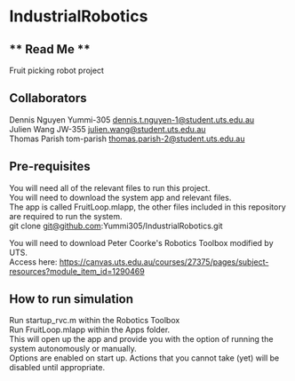 # IndustrialRobotics
## ** Read Me **
Fruit picking robot project

## Collaborators
Dennis Nguyen Yummi-305   dennis.t.nguyen-1@student.uts.edu.au  
Julien Wang   JW-355    julien.wang@student.uts.edu.au  
Thomas Parish tom-parish  thomas.parish-2@student.uts.edu.au  
  
## Pre-requisites
You will need all of the relevant files to run this project.  
You will need to download the system app and relevant files.  
The app is called FruitLoop.mlapp, the other files included in this repository are required to run the system.  
git clone git@github.com:Yummi305/IndustrialRobotics.git  

You will need to download Peter Coorke's Robotics Toolbox modified by UTS.  
Access here: https://canvas.uts.edu.au/courses/27375/pages/subject-resources?module_item_id=1290469  

## How to run simulation
Run startup_rvc.m within the Robotics Toolbox  
Run FruitLoop.mlapp within the Apps folder.  
This will open up the app and provide you with the option of running the system autonomously or manually.  
Options are enabled on start up. Actions that you cannot take (yet) will be disabled until appropriate.  

